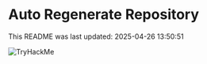 # Auto Regenerate Repository

This README was last updated: 2025-04-26 13:50:51

 ![TryHackMe](https://tryhackme.com/badge/533634)
